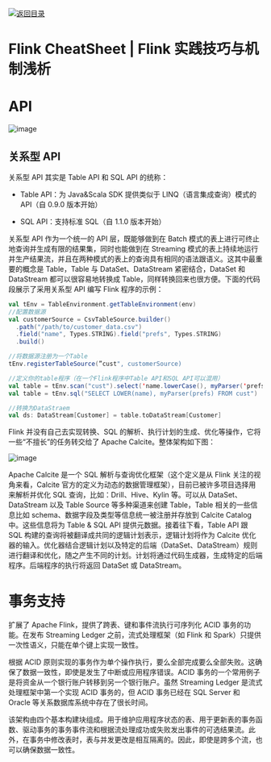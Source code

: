 [![返回目录](https://parg.co/UCb)](https://github.com/wxyyxc1992/Awesome-CheatSheet)

# Flink CheatSheet | Flink 实践技巧与机制浅析

# API

![image](https://user-images.githubusercontent.com/5803001/44439870-279eef80-a5f8-11e8-9012-5d082a2b8670.png)

## 关系型 API

关系型 API 其实是 Table API 和 SQL API 的统称：

- Table API：为 Java&Scala SDK 提供类似于 LINQ（语言集成查询）模式的 API（自 0.9.0 版本开始）

- SQL API：支持标准 SQL（自 1.1.0 版本开始）

关系型 API 作为一个统一的 API 层，既能够做到在 Batch 模式的表上进行可终止地查询并生成有限的结果集，同时也能做到在 Streaming 模式的表上持续地运行并生产结果流，并且在两种模式的表上的查询具有相同的语法跟语义。这其中最重要的概念是 Table，Table 与 DataSet、DataStream 紧密结合，DataSet 和 DataStream 都可以很容易地转换成 Table，同样转换回来也很方便。下面的代码段展示了采用关系型 API 编写 Flink 程序的示例：

```scala
val tEnv = TableEnvironment.getTableEnvironment(env)
//配置数据源
val customerSource = CsvTableSource.builder()
  .path("/path/to/customer_data.csv")
  .field("name", Types.STRING).field("prefs", Types.STRING)
  .build()

//将数据源注册为一个Table
tEnv.registerTableSource(”cust", customerSource)

//定义你的table程序（在一个Flink程序中Table API和SQL API可以混用）
val table = tEnv.scan("cust").select('name.lowerCase(), myParser('prefs))
val table = tEnv.sql("SELECT LOWER(name), myParser(prefs) FROM cust")

//转换为DataStraem
val ds: DataStream[Customer] = table.toDataStream[Customer]
```

Flink 并没有自己去实现转换、SQL 的解析、执行计划的生成、优化等操作，它将一些“不擅长”的任务转交给了 Apache Calcite。整体架构如下图：

![image](https://user-images.githubusercontent.com/5803001/44439926-5ddc6f00-a5f8-11e8-9e12-99d3a23c9a96.png)

Apache Calcite 是一个 SQL 解析与查询优化框架（这个定义是从 Flink 关注的视角来看，Calcite 官方的定义为动态的数据管理框架），目前已被许多项目选择用来解析并优化 SQL 查询，比如：Drill、Hive、Kylin 等。可以从 DataSet、DataStream 以及 Table Source 等多种渠道来创建 Table，Table 相关的一些信息比如 schema、数据字段及类型等信息统一被注册并存放到 Calcite Catalog 中。这些信息将为 Table & SQL API 提供元数据。接着往下看，Table API 跟 SQL 构建的查询将被翻译成共同的逻辑计划表示，逻辑计划将作为 Calcite 优化器的输入。优化器结合逻辑计划以及特定的后端（DataSet、DataStream）规则进行翻译和优化，随之产生不同的计划。计划将通过代码生成器，生成特定的后端程序。后端程序的执行将返回 DataSet 或 DataStream。

# 事务支持

扩展了 Apache Flink，提供了跨表、键和事件流执行可序列化 ACID 事务的功能。在发布 Streaming Ledger 之前，流式处理框架（如 Flink 和 Spark）只提供一次性语义，只能在单个键上实现一致性。

根据 ACID 原则实现的事务作为单个操作执行，要么全部完成要么全部失败。这确保了数据一致性，即使是发生了中断或应用程序错误。ACID 事务的一个常用例子是将资金从一个银行账户转移到另一个银行账户。虽然 Streaming Ledger 是流式处理框架中第一个实现 ACID 事务的，但 ACID 事务已经在 SQL Server 和 Oracle 等关系数据库系统中存在了很长时间。

该架构由四个基本构建块组成。用于维护应用程序状态的表、用于更新表的事务函数、驱动事务的事务事件流和根据流处理成功或失败发出事件的可选结果流。此外，在事务中修改表时，表与并发更改是相互隔离的。因此，即使是跨多个流，也可以确保数据一致性。
